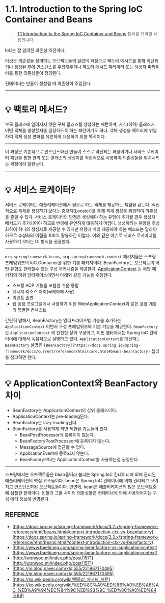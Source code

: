 # 1.1. Introduction to the Spring IoC Container and Beans 

> [1.1 Introduction to the Spring IoC Container and Beans](https://docs.spring.io/spring-framework/docs/current/reference/html/core.html#beans-introduction) 챕터를 요약한 내용입니다.


IoC는 잘 알려진 의존성 역전이다.

이것은 의존성을 정의하는 오브젝트들의 일련의 과정으로 팩토리 메서드를 통해 리턴되거나 생성된 후에 인스턴스를 주입해주거나 팩토리 메서드 파라미터 또는 생성자 파라미터를 통한 의존성들이 정의된다.

컨테이너는 빈들이 생성될 때 의존성이 주입된다.

---

# 💡 팩토리 메서드?

부모 클래스에 알려지지 않은 구체 클래스를 생성하는 패턴이며,
자식(하위) 클래스가 어떤 객체를 생성할지를 결정하도록 하는 패턴이기도 하다.
객체 생성을 팩토리에 위임하여 객체 생성 변화를 유연하게 대응하기 위한 목적이다.

---

이 과정은 기본적으로 인스턴스화된 빈들이 스스로 역전되는 과정이거나 서비스 로케이터 패턴을 통한 원리 또는 클래스의 생성자를 직접적으로 사용하여 의존성들을 위치시키는 과정이라 일컫는다.

---

# 💡 서비스 로케이터?

서비스 로케이터는 애플리케이션에서 필요로 하는 객체를 제공하는 책임을 갖는다.
직접적으로 객체를 생성하기 보다는 중개자(Locator)를 통해 객체 생성을 위임하여 의존성을 줄일 수 있다.
서비스 로케이터의 단점은 생성해야 하는 유형이 추가될 경우 생성자 메서드가 추가되어야 하므로 변경에 유연하게 대응하기 어렵다.
생성하려는 유형을 추상화하여 하나의 생성자로 제공할 수 있지만
유형에 따라 제공해야 하는 메소드는 달라야 하므로 추상화의 이점을 100% 활용하긴 어렵다.
이와 같은 이슈로 서비스 로케이터를 사용하기 보다는 DI 방식을 권장한다.

---
`org.springframework.beans`, `org.springframework.context` 패키지들은 스프링 프레임워크의 IoC Container를 위한 기본 패키지이다. BeanFactory는 오브젝트의 어떤 유형도 관리할수 있는 구성 매커니즘을 제공한다.
[ApplicationContext](https://docs.spring.io/spring-framework/docs/5.3.16/javadoc-api/org/springframework/context/ApplicationContext.html) 는 해당 패키지의 하위 인터페이스이면서 아래와 같은 기능을 수행한다.

- 스프링 AOP 기능을 포함한 쉬운 통합
- 메시지 리소스 처리(국제화에 사용)
- 이벤트 출판
- 웹 응용 프로그램에서 사용하기 위한 WebApplicationContext과 같은 응용 계층의 특별한 컨텍스트

간단히 말해서, BeanFactory는 엔터프라이즈별 기능을 추가하는 `ApplicationContext` 이면서 구성 프레임워크와 기본 기능을 제공한다.
`BeanFactory` 는 `ApplicationContext` 의 완전한 상위 구성이고, 이번 챕터에서는 Spring IoC 컨테이너에 대해서 독점적으로 설명하고 있다. `ApplicationContext`를 대신하는 `BeanFactory` 설명은 `[BeanFactory](https://docs.spring.io/spring-framework/docs/current/reference/html/core.html#beans-beanfactory)` 챕터를 참고하면 된다.

---

# 💡 ApplicationContext와 BeanFactory 차이

- BeanFactory는 ApplicationContext의 상위 클래스이다.
- ApplicationContext는 pre-loading된다.
- BeanFactory는 lazy-loading된다.
- BeanFactory를 사용하게 되면 제한된 기능들이 있다.
    - BeanPostProcessor에 등록되지 않는다.
    - BeanFactoryPostProcessor에 등록되지 않는다.
    - MessageSource에 접근할 수 없다.
    - ApplicationEvent에 등록되지 않는다.
    - BeanFacory보다는 ApplicationContext를 사용하는걸 권장한다.

---
스프링에서는 오브젝트들은 bean들이라 불리는 Spring IoC 컨테이너에 의해 관리된 애플리케이션의 핵심 요소들이다. bean은 Spring IoC 컨테이너에 의해 관리되고 모여지고 인스턴스화된 오브젝트들이다. 반면에, bean은 애플리케이션의 많은 오브젝트중에 심플한 한개이다. 빈들과 그들 사이의 의존성들은 컨테이너에 의해 사용되어지는 구성 메타 정보에 반영된다.

## REFERNCE

- [https://docs.spring.io/spring-framework/docs/3.2.x/spring-framework-reference/html/beans.html#context-introduction-ctx-vs-beanfactory](https://docs.spring.io/spring-framework/docs/3.2.x/spring-framework-reference/html/beans.html#context-introduction-ctx-vs-beanfactory)
- [https://www.baeldung.com/spring-beanfactory-vs-applicationcontext](https://www.baeldung.com/spring-beanfactory-vs-applicationcontext)
- [http://wonwoo.ml/index.php/post/1571](http://wonwoo.ml/index.php/post/1571)
- [https://m.blog.naver.com/xlql555/221967170495](https://m.blog.naver.com/xlql555/221967170495)
- [https://ko.wikipedia.org/wiki/팩토리_메서드_패턴](https://ko.wikipedia.org/wiki/%ED%8C%A9%ED%86%A0%EB%A6%AC_%EB%A9%94%EC%84%9C%EB%93%9C_%ED%8C%A8%ED%84%B4)
